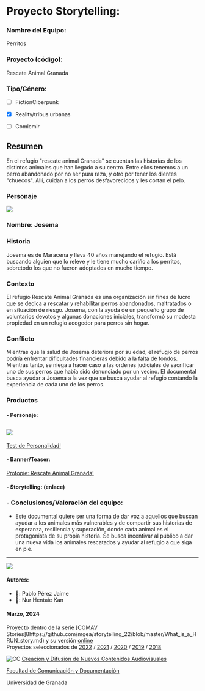 

# Proyecto Storytelling: 

### Nombre del Equipo: 

Perritos


### Proyecto (código): 

Rescate Animal Granada

### Tipo/Género:  
- [ ] FictionCiberpunk  
- [x] Reality/tribus urbanas  
- [ ] Comicmir


## Resumen

En el refugio "rescate animal Granada" se cuentan las historias de los distintos animales que han llegado a su centro. Entre ellos tenemos a un perro abandonado por no ser pura raza, y otro por tener los dientes "chuecos". Allí, cuidan a los perros desfavorecidos y les cortan el pelo.

### Personaje

![](https://github.com/NurHK/storytelling/blob/master/pexels-juan-mendez-3075517.jpg)

### **Nombre:** Josema

### Historia
Josema es de Maracena y  lleva 40 años manejando el refugio. Está buscando alguien que lo releve y le tiene mucho cariño a los perritos, sobretodo los que no fueron adoptados en mucho tiempo.

### Contexto

El refugio Rescate Animal Granada es una organización sin fines de lucro que se dedica a rescatar y rehabilitar perros abandonados, maltratados o en situación de riesgo. Josema, con la ayuda de un pequeño grupo de voluntarios devotos y algunas donaciones iniciales, transformó su modesta propiedad en un refugio acogedor para perros sin hogar.
 
### Conflicto 

Mientras que la salud de Josema deteriora por su edad, el refugio de perros podría enfrentar dificultades financieras debido a la falta de fondos. Mientras tanto, se niega a hacer caso a las ordenes judiciales de sacrificar uno de sus perros que había sido denunciado por un vecino. El documental busca ayudar a Josema a la vez que se busca ayudar al refugio contando la experiencia de cada uno de los perros.

### Productos

#### - Personaje:
![](https://github.com/NurHK/storytelling/blob/master/dogminiquee-refugio-perros-gatos.jpg)
-
[Test de Personalidad!](https://h5p.org/node/1479617)

#### - Banner/Teaser:  

[Protopie: Rescate Animal Granada!](https://cloud.protopie.io/p/9844aac11804f49d554732f5)

#### - Storytelling: (enlace) 




### - Conclusiones/Valoración del equipo:
- Este documental quiere ser una forma de dar voz a aquellos que buscan ayudar a los animales más vulnerables y de compartir sus historias de esperanza, resiliencia y superación, donde cada animal es el protagonista de su propia historia. Se busca incentivar al público a dar una nueva vida los animales rescatados y ayudar al refugio a que siga en pie.
------
![](https://upload.wikimedia.org/wikipedia/commons/thumb/6/62/CC-BY-SA-Andere_Wikis_%28v%29.svg/200px-CC-BY-SA-Andere_Wikis_%28v%29.svg.png)


#### Autores:  
<!---
Incluir lista de personas del grupo 
Se puede añadir enlace a página personal de github o lo que se quiera...(optativo)
-->

- 🐶: Pablo Pérez Jaime
- 🐶: Nur Hentaie Kan

<!---
Lista completa de emojis de markDown - https://gist.github.com/rxaviers/7360908) 
-->



#### Marzo, 2024

Proyecto dentro de la serie [COMAV Stories]8https://github.com/mgea/storytelling_22/blob/master/What_is_a_HRUN_story.md) y su versión [online](https://utopolis.ugr.es/media/HRUN/)  
Proyectos seleccionados de [2022](https://github.com/mgea/storytelling/blob/master/2022/readme.md) / [2021](https://github.com/mgea/storytelling/blob/master/2021/readme.md) / [2020](https://github.com/mgea/storytelling/blob/master/2020/readme.md)  / 
[2019](https://github.com/mgea/storytelling/blob/master/2019/readme.md) / [2018](https://github.com/mgea/storytelling/blob/master/2018/readme.md) 

![CC](https://mirrors.creativecommons.org/presskit/buttons/88x31/png/by-nc-sa.png) [Creacion y Difusión de Nuevos Contenidos Audiovisuales](http://utopolis.ugr.es/medialab)

[Facultad de Comunicación y Documentación](http://fcd.ugr.es)

Universidad de Granada
